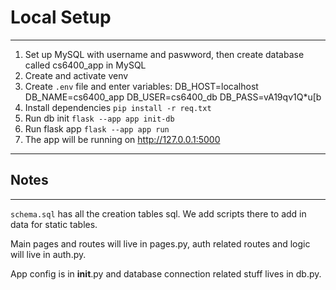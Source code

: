 # Local Setup

***
1. Set up MySQL with username and paswword, then create database called cs6400_app in MySQL
2. Create and activate venv
3. Create `.env` file and enter variables:
   DB_HOST=localhost
   DB_NAME=cs6400_app
   DB_USER=cs6400_db
   DB_PASS=vA19qv1Q*u[b
4. Install dependencies `pip install -r req.txt`
5. Run db init `flask --app app init-db`
6. Run flask app `flask --app app run`
7. The app will be running on http://127.0.0.1:5000

***
## Notes
***
`schema.sql` has all the creation tables sql. We add scripts there to add in data for static tables.

Main pages and routes will live in pages.py, auth related routes and logic will live in auth.py.

App config is in __init__.py and database connection related stuff lives in db.py.
